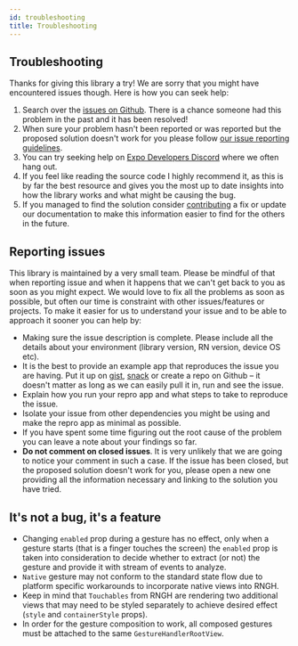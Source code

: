 ```yaml
---
id: troubleshooting
title: Troubleshooting
---
```


## Troubleshooting

Thanks for giving this library a try! We are sorry that you might have encountered issues though. Here is how you can seek help:

1. Search over the [issues on Github](https://github.com/software-mansion/react-native-gesture-handler/issues). There is a chance someone had this problem in the past and it has been resolved!
2. When sure your problem hasn't been reported or was reported but the proposed solution doesn't work for you please follow [our issue reporting guidelines](#reporting-issues).
3. You can try seeking help on [Expo Developers Discord](https://chat.expo.dev/) where we often hang out.
4. If you feel like reading the source code I highly recommend it, as this is by far the best resource and gives you the most up to date insights into how the library works and what might be causing the bug.
5. If you managed to find the solution consider [contributing](introduction.md#contributing) a fix or update our documentation to make this information easier to find for the others in the future.

## Reporting issues

This library is maintained by a very small team.
Please be mindful of that when reporting issue and when it happens that we can't get back to you as soon as you might expect.
We would love to fix all the problems as soon as possible, but often our time is constraint with other issues/features or projects.
To make it easier for us to understand your issue and to be able to approach it sooner you can help by:

- Making sure the issue description is complete. Please include all the details about your environment (library version, RN version, device OS etc).
- It is the best to provide an example app that reproduces the issue you are having. Put it up on [gist](https://gist.github.com/), [snack](https://snack.expo.io) or create a repo on Github – it doesn't matter as long as we can easily pull it in, run and see the issue.
- Explain how you run your repro app and what steps to take to reproduce the issue.
- Isolate your issue from other dependencies you might be using and make the repro app as minimal as possible.
- If you have spent some time figuring out the root cause of the problem you can leave a note about your findings so far.
- **Do not comment on closed issues**. It is very unlikely that we are going to notice your comment in such a case. If the issue has been closed, but the proposed solution doesn't work for you, please open a new one providing all the information necessary and linking to the solution you have tried.

## It's not a bug, it's a feature

- Changing `enabled` prop during a gesture has no effect, only when a gesture starts (that is a finger touches the screen) the `enabled` prop is taken into consideration to decide whether to extract (or not) the gesture and provide it with stream of events to analyze.
- `Native` gesture may not conform to the standard state flow due to platform specific workarounds to incorporate native views into RNGH.
- Keep in mind that `Touchables` from RNGH are rendering two additional views that may need to be styled separately to achieve desired effect (`style` and `containerStyle` props).
- In order for the gesture composition to work, all composed gestures must be attached to the same `GestureHandlerRootView`.
